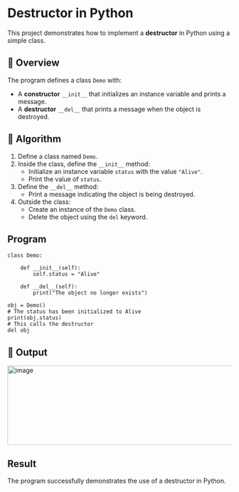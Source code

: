 # Destructor in Python

This project demonstrates how to implement a **destructor** in Python using a simple class.

## 🚀 Overview

The program defines a class `Demo` with:

- A **constructor** `__init__` that initializes an instance variable and prints a message.
- A **destructor** `__del__` that prints a message when the object is destroyed.

## 🧠 Algorithm

1. Define a class named `Demo`.
2. Inside the class, define the `__init__` method:
   - Initialize an instance variable `status` with the value `"Alive"`.
   - Print the value of `status`.
3. Define the `__del__` method:
   - Print a message indicating the object is being destroyed.
4. Outside the class:
   - Create an instance of the `Demo` class.
   - Delete the object using the `del` keyword.
## Program
```
class Demo:
    
    def __init__(self):
        self.status = "Alive"
        
    def __del__(self):
        print("The object no longer exists")
    
obj = Demo()
# The status has been initialized to Alive
print(obj.status)
# This calls the destructor
del obj
```
## 🧪 Output
<img width="934" height="178" alt="image" src="https://github.com/user-attachments/assets/d3e039f4-66fd-4ee8-a256-b476861335a3" />

## Result
The program successfully demonstrates the use of a destructor in Python.
